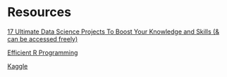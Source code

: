 # Resources
[17 Ultimate Data Science Projects To Boost Your Knowledge and Skills (& can be accessed freely)](https://www.analyticsvidhya.com/blog/2016/10/17-ultimate-data-science-projects-to-boost-your-knowledge-and-skills/)

[Efficient R Programming](https://csgillespie.github.io/efficientR/)

[Kaggle](https://www.kaggle.com/)
